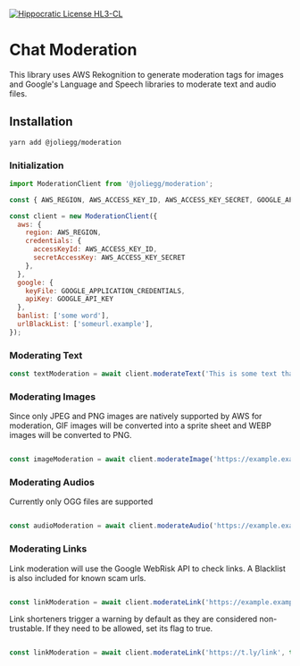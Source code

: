 [![Hippocratic License HL3-CL](https://img.shields.io/static/v1?label=Hippocratic%20License&message=HL3-CL&labelColor=5e2751&color=bc8c3d)](https://firstdonoharm.dev/version/3/0/cl.html)

# Chat Moderation

This library uses AWS Rekognition to generate moderation tags for images and Google's Language and Speech libraries to moderate text and audio files.

## Installation

```bash
yarn add @joliegg/moderation
```


### Initialization


```js
import ModerationClient from '@joliegg/moderation';

const { AWS_REGION, AWS_ACCESS_KEY_ID, AWS_ACCESS_KEY_SECRET, GOOGLE_APPLICATION_CREDENTIALS, GOOGLE_API_KEY } = process.env;

const client = new ModerationClient({
  aws: {
    region: AWS_REGION,
    credentials: {
      accessKeyId: AWS_ACCESS_KEY_ID,
      secretAccessKey: AWS_ACCESS_KEY_SECRET
    },
  },
  google: {
    keyFile: GOOGLE_APPLICATION_CREDENTIALS,
    apiKey: GOOGLE_API_KEY
  },
  banlist: ['some word'],
  urlBlackList: ['someurl.example'],
});
```

### Moderating Text

```js
const textModeration = await client.moderateText('This is some text that might need moderation');
```

### Moderating Images
Since only JPEG and PNG images are natively supported by AWS for moderation, GIF images will be converted into a sprite sheet and WEBP images will be converted to PNG.

```js

const imageModeration = await client.moderateImage('https://example.example/image.png');
```

### Moderating Audios
Currently only OGG files are supported

```js

const audioModeration = await client.moderateAudio('https://example.example/image.ogg', 'en-US');
```

### Moderating Links
Link moderation will use the Google WebRisk API to check links. A Blacklist is also included for known scam urls.


```js

const linkModeration = await client.moderateLink('https://example.example/link');
```

Link shorteners trigger a warning by default as they are considered non-trustable. If they need to be allowed, set its flag to true.

```js

const linkModeration = await client.moderateLink('https://t.ly/link', true);
```